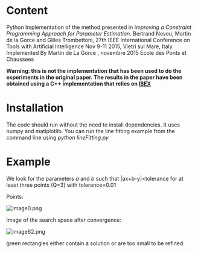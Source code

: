 # Content
Python Implementation of the method presented in 
Im*proving a Constraint Programming Approach for Parameter  Estimation*.
Bertrand Neveu, Martin de la Gorce and Gilles Trombettoni,
27th IEEE International Conference on Tools with Artificial Intelligence 
Nov 9-11 2015, Vietri sul Mare, Italy 
Implemented By Martin de La Gorce , novembre 2015
Ecole des Ponts et Chaussees

**Warning: this is not the implementation that has been used to do the experiments in the original paper. The results in the paper have been obtained using a C++ implementation that relies on [ IBEX](http://www.ibex-lib.org/)**

# Installation
The code should run without the need to install dependencies. It uses numpy and matlplotlib.
You can run the line fitting example from the command line 
using *python lineFitting.py*

# Example

We look for the parameters *a* and *b* such that 
|ax+b-y|<tolerance for at least three points (Q=3)
with tolerance=0.01

Points: 

![image0.png](https://bitbucket.org/repo/dEgXGz/images/274169658-image0.png)

Image of the search space after convergence:

![image62.png](https://bitbucket.org/repo/dEgXGz/images/3579631749-image62.png)

green rectangles either contain a solution or are too small to be refined
